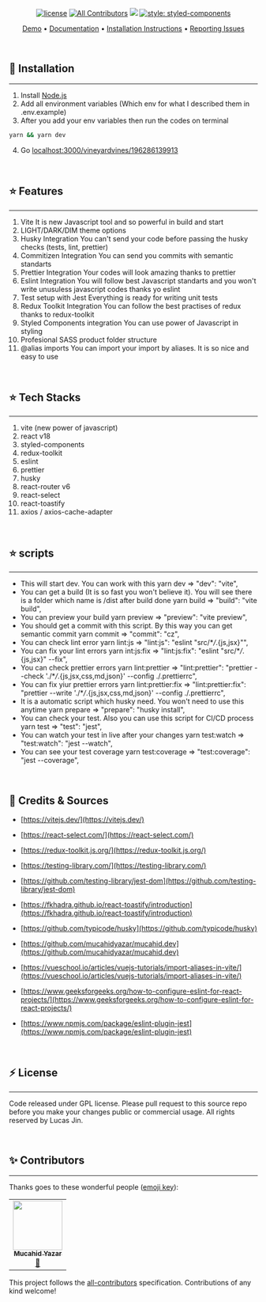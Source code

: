 <div align="center">

[![license](https://img.shields.io/github/license/mucahidyazar/mucahid.dev?color=dfd)](LICENSE)
[![All Contributors](https://img.shields.io/badge/all_contributors-1-orange.svg?style=flat-square)](#contributors-)
![](https://img.shields.io/github/repo-size/mucahidyazar/smartgift?label=Repo%20size&style=flat-square)
[![style: styled-components](https://img.shields.io/badge/style-%F0%9F%92%85%20styled--components-orange.svg?colorB=daa357&colorA=db748e)](https://github.com/styled-components/styled-components)

[Demo](https://mucahid.dev) •
[Documentation](https://github.com/mucahidyazar/mucahid.dev) •
[Installation Instructions](https://github.com/mucahidyazar/mucahid.dev) •
[Reporting Issues](https://github.com/mucahidyazar/mucahid.dev/pulls)

</div>

<br />

## 🚀 Installation

<hr />

1. Install [Node.js](https://nodejs.org/en/)
2. Add all environment variables (Which env for what I described them in
   .env.example)
3. After you add your env variables then run the codes on terminal

```bash
yarn && yarn dev
```

4. Go [localhost:3000/vineyardvines/196286139913](http://localhost:3000/vineyardvines/196286139913)

<br />

## ⭐️ Features

<hr />

1. Vite
   It is new Javascript tool and so powerful in build and start
2. LIGHT/DARK/DIM theme options
3. Husky Integration
   You can't send your code before passing the husky checks (tests, lint, prettier)
4. Commitizen Integration
   You can send you commits with semantic standarts
5. Prettier Integration
   Your codes will look amazing thanks to prettier
6. Eslint Integration
   You will follow best Javascript standarts and you won't write unusuless javascript codes thanks yo eslint
7. Test setup with Jest
   Everything is ready for writing unit tests
8. Redux Toolkit Integration
   You can follow the best practises of redux thanks to redux-toolkit
9. Styled Components integration
   You can use power of Javascript in styling
10. Profesional SASS product folder structure
11. @alias imports
    You can import your import by aliases. It is so nice and easy to use

<br />

## ⭐️ Tech Stacks

<hr />

1. vite (new power of javascript)
2. react v18
3. styled-components
4. redux-toolkit
5. eslint
6. prettier
7. husky
8. react-router v6
9. react-select
10. react-toastify
11. axios / axios-cache-adapter

<br />

## ⭐️ scripts

<hr />

- This will start dev. You can work with this
  yarn dev => "dev": "vite",
- You can get a build (It is so fast you won't believe it). You will see there is a folder which name is /dist after build done
  yarn build => "build": "vite build",
- You can preview your build
  yarn preview => "preview": "vite preview",
- You should get a commit with this script. By this way you can get semantic commit
  yarn commit => "commit": "cz",
- You can check lint error
  yarn lint:js => "lint:js": "eslint \"src/\*_/_.{js,jsx}\"",
- You can fix your lint errors
  yarn int:js:fix => "lint:js:fix": "eslint \"src/\*_/_.{js,jsx}\" --fix",
- You can check prettier errors
  yarn lint:prettier => "lint:prettier": "prettier --check './\*_/_.{js,jsx,css,md,json}' --config ./.prettierrc",
- You can fix yiur prettier errors
  yarn lint:prettier:fix => "lint:prettier:fix": "prettier --write './\*_/_.{js,jsx,css,md,json}' --config ./.prettierrc",
- It is a automatic script which husky need. You won't need to use this anytime
  yarn prepare => "prepare": "husky install",
- You can check your test. Also you can use this script for CI/CD process
  yarn test => "test": "jest",
- You can watch your test in live after your changes
  yarn test:watch => "test:watch": "jest --watch",
- You can see your test coverage
  yarn test:coverage => "test:coverage": "jest --coverage",

<br />

## 🎉 Credits & Sources

- [https://vitejs.dev/](https://vitejs.dev/)

- [https://react-select.com/](https://react-select.com/)

- [https://redux-toolkit.js.org/](https://redux-toolkit.js.org/)

- [https://testing-library.com/](https://testing-library.com/)

- [https://github.com/testing-library/jest-dom](https://github.com/testing-library/jest-dom)

- [https://fkhadra.github.io/react-toastify/introduction](https://fkhadra.github.io/react-toastify/introduction)

- [https://github.com/typicode/husky](https://github.com/typicode/husky)

- [https://github.com/mucahidyazar/mucahid.dev](https://github.com/mucahidyazar/mucahid.dev)

- [https://vueschool.io/articles/vuejs-tutorials/import-aliases-in-vite/](https://vueschool.io/articles/vuejs-tutorials/import-aliases-in-vite/)

- [https://www.geeksforgeeks.org/how-to-configure-eslint-for-react-projects/](https://www.geeksforgeeks.org/how-to-configure-eslint-for-react-projects/)

- [https://www.npmjs.com/package/eslint-plugin-jest](https://www.npmjs.com/package/eslint-plugin-jest)

<br />

## ⚡️ License

<hr />

Code released under GPL license. Please pull request to this source repo before
you make your changes public or commercial usage. All rights reserved by Lucas
Jin.

<br />

## ✨ Contributors

<hr />

Thanks goes to these wonderful people
([emoji key](https://allcontributors.org/docs/en/emoji-key)):

<!-- ALL-CONTRIBUTORS-LIST:START - Do not remove or modify this section -->
<!-- prettier-ignore-start -->
<!-- markdownlint-disable -->
<table>
  <tr>
    <td align="center"><a href="http://mucahid.dev"><img src="https://avatars.githubusercontent.com/u/52811808?v=4?s=100" width="100px;" alt=""/><br /><sub><b>Mucahid Yazar</b></sub></a><br /><a href="#maintenance-mucahidyazar" title="Maintenance">🚧</a></td>
  </tr>
</table>

<!-- markdownlint-restore -->
<!-- prettier-ignore-end -->

<!-- ALL-CONTRIBUTORS-LIST:END -->

This project follows the
[all-contributors](https://github.com/all-contributors/all-contributors)
specification. Contributions of any kind welcome!
